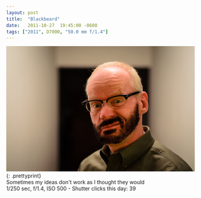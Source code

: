 ```yaml
---
layout: post
title:  "Blackbeard"
date:   2011-10-27  19:45:00 -0600
tags: ["2011", D7000, "50.0 mm f/1.4"]
---
```

![:title](/images/2011/2011_1027_D7K2627.jpg)
{: .prettyprint}  
Sometimes my ideas don't work as I thought they would  
1/250 sec, f/1.4, ISO 500 - Shutter clicks this day: 39